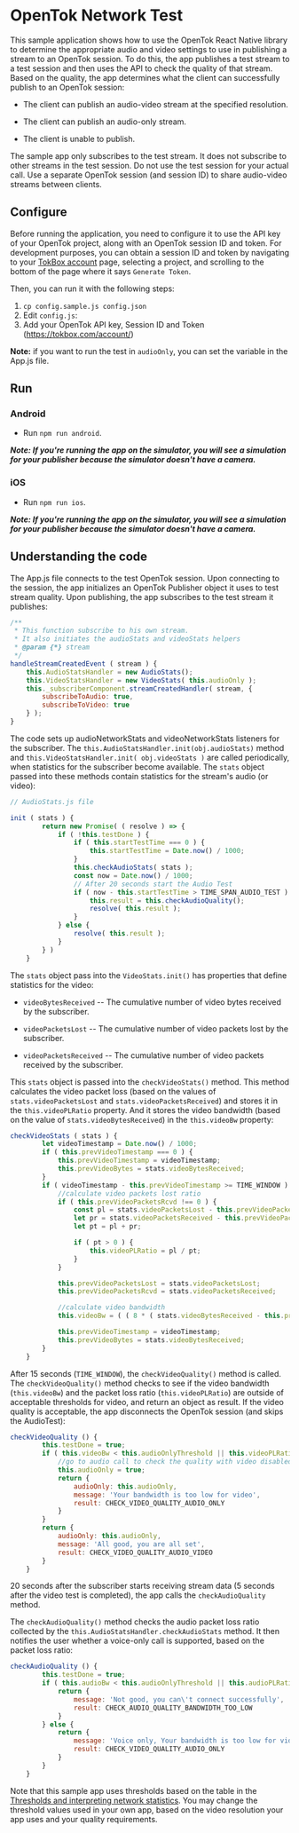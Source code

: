 # OpenTok Network Test

This sample application shows how to use the OpenTok React Native library to determine the appropriate audio and video settings to use in publishing a stream to an OpenTok session. To do this, the app publishes a test
stream to a test session and then uses the API to check the quality of that stream. Based on the
quality, the app determines what the client can successfully publish to an OpenTok session:

- The client can publish an audio-video stream at the specified resolution.

- The client can publish an audio-only stream.

- The client is unable to publish.

The sample app only subscribes to the test stream. It does not subscribe to other streams in the
test session. Do not use the test session for your actual call. Use a separate OpenTok session
(and session ID) to share audio-video streams between clients.

## Configure

Before running the application, you need to configure it to use the API key
of your OpenTok project, along with an OpenTok session ID and token.
For development purposes, you can obtain a session ID and token by navigating
to your [TokBox account](https://tokbox.com/account/#/) page, selecting a
project, and scrolling to the bottom of the page where it says `Generate Token`.

Then, you can run it with the following steps:

1. `cp config.sample.js config.json`
1. Edit `config.js`:
1. Add your OpenTok API key, Session ID and Token (https://tokbox.com/account/)

**Note:** if you want to run the test in `audioOnly`, you can set the variable in the App.js file.

## Run

### Android

- Run `npm run android`.

**_Note: If you're running the app on the simulator, you will see a simulation
for your publisher because the simulator doesn't have a camera._**

### iOS

- Run `npm run ios`.

**_Note: If you're running the app on the simulator, you will see a simulation
for your publisher because the simulator doesn't have a camera._**

## Understanding the code

The App.js file connects to the test OpenTok session. Upon connecting to the session,
the app initializes an OpenTok Publisher object it uses to test stream quality.
Upon publishing, the app subscribes to the test stream it publishes:

```javascript
/**
 * This function subscribe to his own stream.
 * It also initiates the audioStats and videoStats helpers
 * @param {*} stream
 */
handleStreamCreatedEvent ( stream ) {
    this.AudioStatsHandler = new AudioStats();
    this.VideoStatsHandler = new VideoStats( this.audioOnly );
    this._subscriberComponent.streamCreatedHandler( stream, {
        subscribeToAudio: true,
        subscribeToVideo: true
    } );
}
```

The code sets up audioNetworkStats and videoNetworkStats listeners for the subscriber.
The `this.AudioStatsHandler.init(obj.audioStats)` method and `this.VideoStatsHandler.init( obj.videoStats )` are called periodically, when
statistics for the subscriber become available. The `stats` object passed into these
methods contain statistics for the stream's audio (or video):

```javascript
// AudioStats.js file

init ( stats ) {
        return new Promise( ( resolve ) => {
            if ( !this.testDone ) {
                if ( this.startTestTime === 0 ) {
                    this.startTestTime = Date.now() / 1000;
                }
                this.checkAudioStats( stats );
                const now = Date.now() / 1000;
                // After 20 seconds start the Audio Test
                if ( now - this.startTestTime > TIME_SPAN_AUDIO_TEST ) {
                    this.result = this.checkAudioQuality();
                    resolve( this.result );
                }
            } else {
                resolve( this.result );
            }
        } )
    }
```

The `stats` object pass into the `VideoStats.init()` has properties that
define statistics for the video:

- `videoBytesReceived` -- The cumulative number of video bytes received by the subscriber.

- `videoPacketsLost` -- The cumulative number of video packets lost by the subscriber.

- `videoPacketsReceived` -- The cumulative number of video packets received by the
  subscriber.

This `stats` object is passed into the `checkVideoStats()` method. This method calculates
the video packet loss (based on the values of `stats.videoPacketsLost` and
`stats.videoPacketsReceived`) and stores it in the `this.videoPLRatio` property. And it stores
the video bandwidth (based on the value of `stats.videoBytesReceived`) in the `this.videoBw`
property:

```javascript
checkVideoStats ( stats ) {
        let videoTimestamp = Date.now() / 1000;
        if ( this.prevVideoTimestamp === 0 ) {
            this.prevVideoTimestamp = videoTimestamp;
            this.prevVideoBytes = stats.videoBytesReceived;
        }
        if ( videoTimestamp - this.prevVideoTimestamp >= TIME_WINDOW ) {
            //calculate video packets lost ratio
            if ( this.prevVideoPacketsRcvd !== 0 ) {
                const pl = stats.videoPacketsLost - this.prevVideoPacketsLost;
                let pr = stats.videoPacketsReceived - this.prevVideoPacketsRcvd;
                let pt = pl + pr;

                if ( pt > 0 ) {
                    this.videoPLRatio = pl / pt;
                }
            }

            this.prevVideoPacketsLost = stats.videoPacketsLost;
            this.prevVideoPacketsRcvd = stats.videoPacketsReceived;

            //calculate video bandwidth
            this.videoBw = ( ( 8 * ( stats.videoBytesReceived - this.prevVideoBytes ) ) / ( videoTimestamp - this.prevVideoTimestamp ) );

            this.prevVideoTimestamp = videoTimestamp;
            this.prevVideoBytes = stats.videoBytesReceived;
        }
    }
```

After 15 seconds (`TIME_WINDOW`), the `checkVideoQuality()` method is called. The
`checkVideoQuality()` method checks to see if the video bandwidth (`this.videoBw`) and
the packet loss ratio (`this.videoPLRatio`) are outside of acceptable thresholds for video,
and return an object as result. If the video quality is acceptable, the
app disconnects the OpenTok session (and skips the AudioTest):

```javascript
checkVideoQuality () {
        this.testDone = true;
        if ( this.videoBw < this.audioOnlyThreshold || this.videoPLRatio > this.videoPLThreshold ) {
            //go to audio call to check the quality with video disabled
            this.audioOnly = true;
            return {
                audioOnly: this.audioOnly,
                message: 'Your bandwidth is too low for video',
                result: CHECK_VIDEO_QUALITY_AUDIO_ONLY
            }
        }
        return {
            audioOnly: this.audioOnly,
            message: 'All good, you are all set',
            result: CHECK_VIDEO_QUALITY_AUDIO_VIDEO
        }
    }
```

20 seconds after the subscriber starts receiving stream data (5 seconds after the video test
is completed), the app calls the `checkAudioQuality` method.

The `checkAudioQuality()` method checks the audio packet loss ratio collected by the
`this.AudioStatsHandler.checkAudioStats` method. It then notifies the user whether a voice-only
call is supported, based on the packet loss ratio:

```javascript
checkAudioQuality () {
        this.testDone = true;
        if ( this.audioBw < this.audioOnlyThreshold || this.audioPLRatio > this.audioPLThreshold ) {
            return {
                message: 'Not good, you can\'t connect successfully',
                result: CHECK_AUDIO_QUALITY_BANDWIDTH_TOO_LOW
            }
        } else {
            return {
                message: 'Voice only, Your bandwidth is too low for video',
                result: CHECK_VIDEO_QUALITY_AUDIO_ONLY
            }
        }
    }
```

Note that this sample app uses thresholds based on the table in the [Thresholds and interpreting
network statistics](https://github.com/opentok/opentok-network-test#thresholds-and-interpreting-network-statistics). You may change the threshold
values used in your own app, based on the video resolution your app uses and your quality
requirements.
